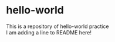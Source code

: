# hello-world
This is a repository of hello-world practice <br/>
I am adding a line to README here!
